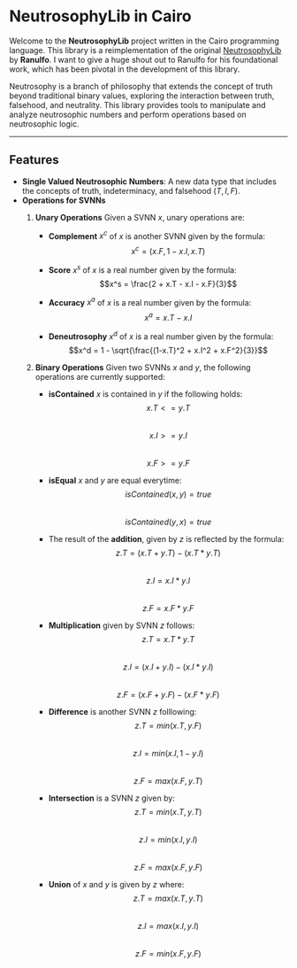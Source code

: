 # NeutrosophyLib in Cairo

Welcome to the **NeutrosophyLib** project written in the Cairo programming language. This library is a reimplementation of the original [NeutrosophyLib](https://github.com/SatisfiedVagabonds/NeutrosophyLib/tree/master) by **Ranulfo**. I want to give a huge shout out to Ranulfo for his foundational work, which has been pivotal in the development of this library. 

Neutrosophy is a branch of philosophy that extends the concept of truth beyond traditional binary values, exploring the interaction between truth, falsehood, and neutrality. This library provides tools to manipulate and analyze neutrosophic numbers and perform operations based on neutrosophic logic.

---

## Features

- **Single Valued Neutrosophic Numbers**: A new data type that includes the concepts of truth, indeterminacy, and falsehood $(T, I, F)$.
- **Operations for SVNNs**
    1. **Unary Operations** 
    Given a SVNN _x_, unary operations are:
        - **Complement** $x^c$ of $x$ is another SVNN given by the formula:\
        $$x^c = (x.F, 1 - x.I, x.T)$$

        - **Score** $x^s$ of $x$ is a real number given by the formula:\
        $$x^s = \frac{2 + x.T - x.I - x.F}{3}$$

        - **Accuracy** $x^a$ of $x$ is a real number given by the formula:\
        $$x^a = x.T - x.I$$

        - **Deneutrosophy** $x^d$ of $x$ is a real number given by the formula:\
        $$x^d = 1 - \sqrt{\frac{(1-x.T)^2 + x.I^2 + x.F^2}{3}}$$

    2. **Binary Operations**
    Given two SVNNs $x$ and $y$, the following operations are currently supported:
        - **isContained** $x$ is contained in $y$ if the following holds:\
            $$x.T <= y.T$$ \
            $$x.I >= y.I$$ \
            $$x.F >= y.F$$
        - **isEqual** $x$ and $y$ are equal everytime:\
            $$isContained(x, y) = true$$ \
            $$isContained(y, x) = true$$
            
        - The result of the **addition**, given by $z$ is reflected by the formula:\
            $$z.T = (x.T + y.T) - (x.T * y.T)$$\
            $$z.I = x.I * y.I$$\
            $$z.F = x.F * y.F$$

        - **Multiplication** given by SVNN $z$ follows:\
            $$z.T = x.T * y.T$$\
            $$z.I = (x.I + y.I) - (x.I * y.I)$$\
            $$z.F = (x.F + y.F) - (x.F * y.F)$$
        - **Difference** is another SVNN $z$ folllowing:\
            $$z.T = min(x.T, y.F)$$\
            $$z.I = min(x.I, 1 - y.I)$$\
            $$z.F = max(x.F, y.T)$$
        - **Intersection** is a SVNN $z$ given by:\
            $$z.T = min(x.T, y.T)$$\
            $$z.I = min(x.I, y.I)$$\
            $$z.F = max(x.F, y.F)$$

        - **Union** of $x$ and $y$ is given by $z$ where:\
            $$z.T = max(x.T, y.T)$$\
            $$z.I = max(x.I, y.I)$$\
            $$z.F = min(x.F, y.F)$$
        

